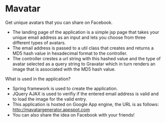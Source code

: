 Mavatar
=======

Get unique avatars that you can share on Facebook.

- The landing page of the application is a simple jsp page that takes your unique email address as an input 
  and lets you choose from three different types of avatars.
- The email address is passed to a util class that creates and returns a MD5 hash value in hexadecimal format 
  to the controller.
- The controller crestes a url string with this hashed value and the type of avatar selected as a query string 
  to Gravatar which in turn renders an image that is associated with the MD5 hash value.

What is used in the application?
- Spring framework is used to create the application.
- JQuery AJAX is used to verifiy if the entered email address is valid and to load the image for the valid entry.
- This application is hosted on Google App engine, the URL is as follows:
  http://mavatargenerator.appspot.com
- You can also share the idea on Facebook with your friends!


